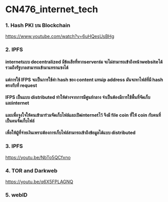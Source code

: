 # CN476_internet_tech
### 1. Hash PKI บน Blockchain
https://www.youtube.com/watch?v=6uHQesUsBHg

### 2. IPFS
#### internetแบบ decentralized มีข้อเสียที่หากserverล่ม จะไม่สามารถเข้าถึงหน้าwebsiteได้ รวมถึงรัฐบาลสามารถเข้ามาแทรกแซงได้
#### แต่การใช้ IFPS จะเป็นการใช้ค่า hash ของ content แทนip address มันจะหาไฟล์ที่มี hash ตรงกับที่ request 
#### IFPS เป็นแบบ distributed ทำให้ต่างจากการมีศูนย์กลาง จำเป็นต้องมีการใช้พื้นที่จัดเก็บและinternet 
#### และเพื่อจูงใจให้คนเข้ามาร่วมจัดเก็บไฟล์และเปิดinternetไว้ จึงมี file coin ที่ให้ coin กับคนที่เป็นคนจัดเก็บไฟล์ 
#### เพื่อให้ผู้ที่จ่ายเงินเพราะต้องการเก็บไฟล์สามารถเข้าถึงข้อมูลได้แบบ distributed

### 3. IPFS
https://youtu.be/NbTo5QCfxno

### 4. TOR and Darkweb
https://youtu.be/q6X5FPLAGNQ

### 5. webID

